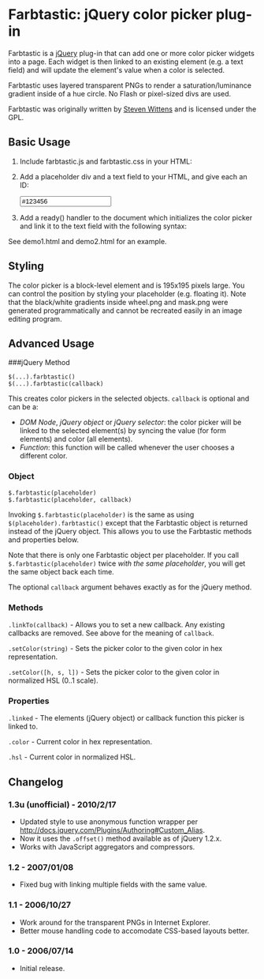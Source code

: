 Farbtastic: jQuery color picker plug-in
=======================================
Farbtastic is a [jQuery](http://jquery.com/) plug-in that can add one or more color picker widgets into a page. Each widget is then linked to an existing element (e.g. a text field) and will update the element's value when a color is selected.

Farbtastic uses layered transparent PNGs to render a saturation/luminance gradient inside of a hue circle. No Flash or pixel-sized divs are used.

Farbtastic was originally written by [Steven Wittens](http://acko.net/) and is licensed under the GPL.

Basic Usage
-----------
1) Include farbtastic.js and farbtastic.css in your HTML:

    <script type="text/javascript" src="farbtastic.js"></script>
    <link rel="stylesheet" href="farbtastic.css" type="text/css" />

2) Add a placeholder div and a text field to your HTML, and give each an ID:<br />

    <form><input type="text" id="color" name="color" value="#123456" /></form>
    <div id="colorpicker"></div>

3) Add a ready() handler to the document which initializes the color picker and link it to the text field with the following syntax:<br />

    <script type="text/javascript">
      $(document).ready(function() {
        $('#colorpicker').farbtastic('#color');
      });
    </script>

See demo1.html and demo2.html for an example.

Styling
-------

The color picker is a block-level element and is 195x195 pixels large. You can control the position by styling your placeholder (e.g. floating it).
Note that the black/white gradients inside wheel.png and mask.png were generated programmatically and cannot be recreated easily in an image editing program.

Advanced Usage
--------------

###jQuery Method

    $(...).farbtastic()
    $(...).farbtastic(callback)

This creates color pickers in the selected objects. `callback` is optional and can be a:

* _DOM Node_, _jQuery object_ or _jQuery selector_: the color picker will be linked to the selected element(s) by syncing the value (for form elements) and color (all elements).
* _Function_: this function will be called whenever the user chooses a different color.

### Object

	$.farbtastic(placeholder)
	$.farbtastic(placeholder, callback)

Invoking `$.farbtastic(placeholder)` is the same as using `$(placeholder).farbtastic()` except that the Farbtastic object is returned instead of the jQuery object. This allows you to use the Farbtastic methods and properties below.

Note that there is only one Farbtastic object per placeholder. If you call `$.farbtastic(placeholder)` twice _with the same placeholder_, you will get the same object back each time.

The optional `callback` argument behaves exactly as for the jQuery method.

### Methods

`.linkTo(callback)` - Allows you to set a new callback. Any existing callbacks are removed. See above for the meaning of `callback`.

`.setColor(string)` - Sets the picker color to the given color in hex representation.

`.setColor([h, s, l])` - Sets the picker color to the given color in normalized HSL (0..1 scale).

### Properties

`.linked` - The elements (jQuery object) or callback function this picker is linked to.

`.color` - Current color in hex representation.

`.hsl` - Current color in normalized HSL.

Changelog
---------

### 1.3u (unofficial) - 2010/2/17

* Updated style to use anonymous function wrapper per http://docs.jquery.com/Plugins/Authoring#Custom_Alias.
* Now it uses the `.offset()` method available as of jQuery 1.2.x.
* Works with JavaScript aggregators and compressors.

### 1.2 - 2007/01/08</h2>

* Fixed bug with linking multiple fields with the same value.

### 1.1 - 2006/10/27

* Work around for the transparent PNGs in Internet Explorer.
* Better mouse handling code to accomodate CSS-based layouts better.

### 1.0 - 2006/07/14

* Initial release.
